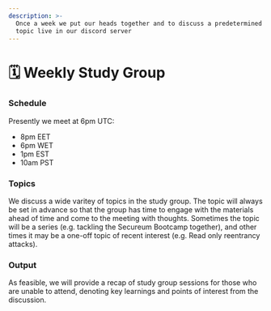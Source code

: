 ```yaml
---
description: >-
  Once a week we put our heads together and to discuss a predetermined security
  topic live in our discord server
---
```


# 🗓 Weekly Study Group

### Schedule&#x20;

Presently we meet at 6pm UTC:

* 8pm EET
* 6pm WET
* 1pm EST&#x20;
* 10am PST

### Topics&#x20;

We discuss a wide varitey of topics in the study group. The topic will always be set in advance so that the group has time to engage with the materials ahead of time and come to the meeting with thoughts. Sometimes the topic will be a series (e.g. tackling the Secureum Bootcamp together), and other times it may be a one-off topic of recent interest (e.g. Read only reentrancy attacks).&#x20;

### Output&#x20;

As feasible, we will provide a recap of study group sessions for those who are unable to attend, denoting key learnings and points of interest from the discussion.

